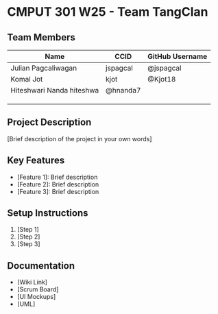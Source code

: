 # CMPUT 301 W25 - Team TangClan

## Team Members

| Name        | CCID   | GitHub Username |
| ----------- | ------ | --------------- |
| Julian Pagcaliwagan | jspagcal | @jspagcal     |
| Komal Jot           | kjot     |  @Kjot18               |
| Hiteshwari Nanda      hiteshwa      |@hnanda7       |
|             |       |                  |
|             |       |                  |
|             |       |                  |

## Project Description

[Brief description of the project in your own words]

## Key Features

- [Feature 1]: Brief description
- [Feature 2]: Brief description
- [Feature 3]: Brief description

## Setup Instructions

1. [Step 1]
2. [Step 2]
3. [Step 3]

## Documentation

- [Wiki Link]
- [Scrum Board]
- [UI Mockups]
- [UML]
